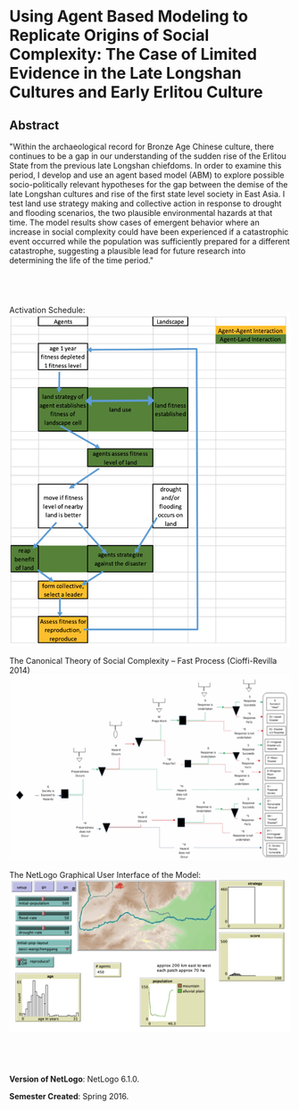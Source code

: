 # Using Agent Based Modeling to Replicate Origins of Social Complexity: The Case of Limited Evidence in the Late Longshan Cultures and Early Erlitou Culture

## Abstract

"Within the archaeological record for Bronze Age Chinese culture, there continues to be a gap in our understanding of the sudden rise of the Erlitou State from the previous late Longshan chiefdoms. In order to examine this period, I develop and use an agent based model (ABM) to explore possible socio-politically relevant hypotheses for the gap between the demise of the late Longshan cultures and rise of the first state level society in East Asia. I test land use strategy making and collective action in response to drought and flooding scenarios, the two plausible environmental hazards at that time. The model results show cases of emergent behavior where an increase in social complexity could have been experienced if a catastrophic event occurred while the population was sufficiently prepared for a different catastrophe, suggesting a plausible lead for future research into determining the life of the time period."

## &nbsp;
Activation Schedule:
![Activation Schedule](ActivationScheduley.png)

The Canonical Theory of Social Complexity – Fast Process (Cioffi-Revilla 2014)
![Canonical Theory](CanonicalTheory.png)

The NetLogo Graphical User Interface of the Model: 
![The NetLogo Graphical User Interface](GUI.png)

## &nbsp;

**Version of NetLogo**: NetLogo 6.1.0.

**Semester Created**: Spring 2016.

